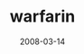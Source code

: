---
title: warfarin
articlename: >-
  A test of financial incentives to improve warfarin adherence
date: '2008-03-14'
summary: >-
  A daily lottery-based financial incentive demonstrated the potential for significant improvements in missed doses of warfarin and time out of INR range.
authors: >-
  Kevin G Volpp, George Loewenstein, Andrea B Troxel, Jalpa Doshi, Maureen Price, Mitchell Laskin and Stephen E Kimmel
source: 'https://bmchealthservres.biomedcentral.com/articles/10.1186/1472-6963-8-272'
journal: BMC Hlth Srv Res
---